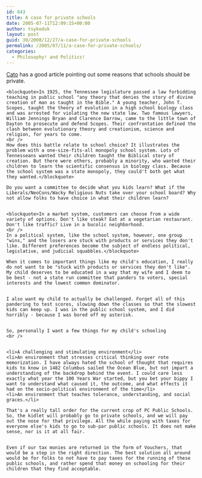 ```yaml
---
id: 643
title: A case for private schools
date: 2005-07-11T12:09:15+00:00
author: tsykoduk
layout: post
guid: 30/2008/12/27/a-case-for-private-schools
permalink: /2005/07/11/a-case-for-private-schools/
categories:
  - Philosophy! and Politics!
---
```

<a href="http://www.cato.org/pub_display.php?pub_id=3981">Cato</a> has a good article pointing out some reasons that schools should be private.


	<blockquote>In 1925, the Tennessee legislature passed a law forbidding teaching in public school "any theory that denies the story of divine creation of man as taught in the Bible." A young teacher, John T. Scopes, taught the theory of evolution in a high school biology class and was arrested for violating the new state law. Two famous lawyers, William Jennings Bryan and Clarence Darrow, came to the little town of Dayton to prosecute and defend Scopes. Their confrontation defined the clash between evolutionary theory and creationism, science and religion, for years to come.
	<br />
	How does this battle relate to school choice? It illustrates the problem with a one-size-fits-all monopoly school system. Lots of Tennesseans wanted their children taught the Biblical story of creation. But there were others, probably a minority, who wanted their children to learn the scientific consensus in biology class. Because the school system was a state monopoly, they could't both get what they wanted.</blockquote>

	Do you want a committee to decide what you kids learn? What if the Liberals/NeoCons/Wacky Religious Nuts take over your school board? Why not allow folks to have choice in what their children learn?


	<blockquote>In a market system, customers can choose from a wide variety of options. Don't like steak? Eat at a vegetarian restaurant. Don't like traffic? Live in a bucolic neighborhood.
	<br />
	In a political system, like the school system, however, one group "wins," and the losers are stuck with products or services they don't like. Different preferences become the subject of endless political, legislative, and judicial squabbles.</blockquote>

	When it comes to important things like my child's education, I really do not want to be "stuck with products or services they don't like". My child deserves to be educated in a way that my wife and I deem to be best - not a state run committee that panders to voters, special interests and the lowest common dominator.


	I also want my child to actually be challenged. Forget all of this pandering to test scores, slowing down the classes so that the slowest kids can keep up. I was in the public school system, and I did horribly - because I was bored off my asterisk.


	So, personally I want a few things for my child's schooling
	<br />


	<li>A challenging and stimulating environment</li>
	<li>An environment that stresses critical thinking over rote memorization. I have always hated the school of thought that requires kids to know in 1482 Columbus sailed the Ocean Blue, but not impart a understanding of the backdrop behind the event. I could care less exactly what year the 100 Years War started, but you bet your bippy I want to understand what caused it, the outcome, and what effects it had on the socio-political environment of the time</li>
	<li>An environment that teaches tolerance, understanding, and social graces.</li>

	That's a really tall order for the current crop of PC Public Schools. So, the kidlet will probably go to private schools, and we will pay out the nose for that privilege. All the while paying with taxes for everyone else's kids to go to sub-par public schools. It does not make sense, nor is it at all fair.


	Even if our tax monies are returned in the form of Vouchers, that would be a step in the right direction. The best solution all around would be for folks to not have to pay taxes for the running of these public schools, and rather spend that money on schooling for their children that they find acceptable.